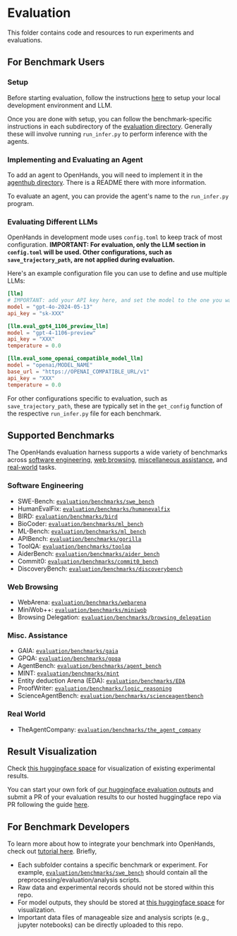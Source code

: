 # Evaluation

This folder contains code and resources to run experiments and evaluations.

## For Benchmark Users

### Setup

Before starting evaluation, follow the instructions [here](https://github.com/All-Hands-AI/OpenHands/blob/main/Development.md) to setup your local development environment and LLM.

Once you are done with setup, you can follow the benchmark-specific instructions in each subdirectory of the [evaluation directory](#supported-benchmarks).
Generally these will involve running `run_infer.py` to perform inference with the agents.

### Implementing and Evaluating an Agent

To add an agent to OpenHands, you will need to implement it in the [agenthub directory](https://github.com/All-Hands-AI/OpenHands/tree/main/openhands/agenthub). There is a README there with more information.

To evaluate an agent, you can provide the agent's name to the `run_infer.py` program.

### Evaluating Different LLMs

OpenHands in development mode uses `config.toml` to keep track of most configuration.
**IMPORTANT: For evaluation, only the LLM section in `config.toml` will be used. Other configurations, such as `save_trajectory_path`, are not applied during evaluation.**

Here's an example configuration file you can use to define and use multiple LLMs:

```toml
[llm]
# IMPORTANT: add your API key here, and set the model to the one you want to evaluate
model = "gpt-4o-2024-05-13"
api_key = "sk-XXX"

[llm.eval_gpt4_1106_preview_llm]
model = "gpt-4-1106-preview"
api_key = "XXX"
temperature = 0.0

[llm.eval_some_openai_compatible_model_llm]
model = "openai/MODEL_NAME"
base_url = "https://OPENAI_COMPATIBLE_URL/v1"
api_key = "XXX"
temperature = 0.0
```

For other configurations specific to evaluation, such as `save_trajectory_path`, these are typically set in the `get_config` function of the respective `run_infer.py` file for each benchmark.

## Supported Benchmarks

The OpenHands evaluation harness supports a wide variety of benchmarks across [software engineering](#software-engineering), [web browsing](#web-browsing), [miscellaneous assistance](#misc-assistance), and [real-world](#real-world) tasks.

### Software Engineering

- SWE-Bench: [`evaluation/benchmarks/swe_bench`](./benchmarks/swe_bench)
- HumanEvalFix: [`evaluation/benchmarks/humanevalfix`](./benchmarks/humanevalfix)
- BIRD: [`evaluation/benchmarks/bird`](./benchmarks/bird)
- BioCoder: [`evaluation/benchmarks/ml_bench`](./benchmarks/ml_bench)
- ML-Bench: [`evaluation/benchmarks/ml_bench`](./benchmarks/ml_bench)
- APIBench: [`evaluation/benchmarks/gorilla`](./benchmarks/gorilla/)
- ToolQA: [`evaluation/benchmarks/toolqa`](./benchmarks/toolqa/)
- AiderBench: [`evaluation/benchmarks/aider_bench`](./benchmarks/aider_bench/)
- Commit0: [`evaluation/benchmarks/commit0_bench`](./benchmarks/commit0_bench/)
- DiscoveryBench: [`evaluation/benchmarks/discoverybench`](./benchmarks/discoverybench/)

### Web Browsing

- WebArena: [`evaluation/benchmarks/webarena`](./benchmarks/webarena/)
- MiniWob++: [`evaluation/benchmarks/miniwob`](./benchmarks/miniwob/)
- Browsing Delegation: [`evaluation/benchmarks/browsing_delegation`](./benchmarks/browsing_delegation/)

### Misc. Assistance

- GAIA: [`evaluation/benchmarks/gaia`](./benchmarks/gaia)
- GPQA: [`evaluation/benchmarks/gpqa`](./benchmarks/gpqa)
- AgentBench: [`evaluation/benchmarks/agent_bench`](./benchmarks/agent_bench)
- MINT: [`evaluation/benchmarks/mint`](./benchmarks/mint)
- Entity deduction Arena (EDA): [`evaluation/benchmarks/EDA`](./benchmarks/EDA)
- ProofWriter: [`evaluation/benchmarks/logic_reasoning`](./benchmarks/logic_reasoning)
- ScienceAgentBench: [`evaluation/benchmarks/scienceagentbench`](./benchmarks/scienceagentbench)

### Real World

- TheAgentCompany: [`evaluation/benchmarks/the_agent_company`](./benchmarks/the_agent_company)

## Result Visualization

Check [this huggingface space](https://huggingface.co/spaces/OpenHands/evaluation) for visualization of existing experimental results.

You can start your own fork of [our huggingface evaluation outputs](https://huggingface.co/spaces/OpenHands/evaluation) and submit a PR of your evaluation results to our hosted huggingface repo via PR following the guide [here](https://huggingface.co/docs/hub/en/repositories-pull-requests-discussions#pull-requests-and-discussions).

## For Benchmark Developers

To learn more about how to integrate your benchmark into OpenHands, check out [tutorial here](https://docs.all-hands.dev/modules/usage/how-to/evaluation-harness). Briefly,

- Each subfolder contains a specific benchmark or experiment. For example, [`evaluation/benchmarks/swe_bench`](./benchmarks/swe_bench) should contain
all the preprocessing/evaluation/analysis scripts.
- Raw data and experimental records should not be stored within this repo.
- For model outputs, they should be stored at [this huggingface space](https://huggingface.co/spaces/OpenHands/evaluation) for visualization.
- Important data files of manageable size and analysis scripts (e.g., jupyter notebooks) can be directly uploaded to this repo.
